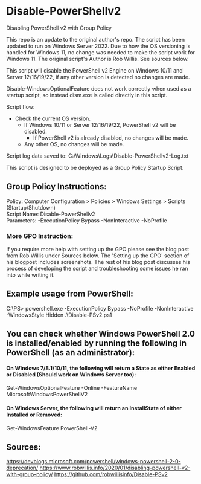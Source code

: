 # Disable-PowerShellv2
Disabling PowerShell v2 with Group Policy

This repo is an update to the original author's repo. The script has been updated to run on Windows Server 2022.
Due to how the OS versioning is handled for Windows 11, no change was needed to make the script work for Windows 11.
The original script's Author is Rob Willis. See sources below.

This script will disable the PowerShell v2 Engine on Windows 10/11 and Server 12/16/19/22, if any other version is detected no changes are made.

Disable-WindowsOptionalFeature does not work correctly when used as a startup script, so instead dism.exe is called directly in this
script.

Script flow:
- Check the current OS version.
    - If Windows 10/11 or Server 12/16/19/22, PowerShell v2 will be disabled.
        - If PowerShell v2 is already disabled, no changes will be made.
    - Any other OS, no changes will be made.

Script log data saved to: C:\Windows\Logs\Disable-PowerShellv2-Log.txt

This script is designed to be deployed as a Group Policy Startup Script.

## Group Policy Instructions:
Policy: Computer Configuration > Policies > Windows Settings > Scripts (Startup/Shutdown)\
Script Name: Disable-PowerShellv2\
Parameters: -ExecutionPolicy Bypass -NonInteractive -NoProfile

### More GPO Instruction:
If you require more help with setting up the GPO please see the blog post from Rob Willis under Sources below.
The 'Setting up the GPO' section of his blogpost includes screenshots.
The rest of his blog post discusses his process of developing the script and troubleshooting some issues he ran into while writing it.

## Example usage from PowerShell:
C:\PS> powershell.exe -ExecutionPolicy Bypass -NoProfile -NonInteractive -WindowsStyle Hidden .\Disable-PSv2.ps1

## You can check whether Windows PowerShell 2.0 is installed/enabled by running the following in PowerShell (as an administrator):

#### On Windows 7/8.1/10/11, the following will return a State as either Enabled or Disabled (Should work on Windows Server too):
Get-WindowsOptionalFeature -Online -FeatureName MicrosoftWindowsPowerShellV2

#### On Windows Server, the following will return an InstallState of either Installed or Removed:
Get-WindowsFeature PowerShell-V2

## Sources:
https://devblogs.microsoft.com/powershell/windows-powershell-2-0-deprecation/
https://www.robwillis.info/2020/01/disabling-powershell-v2-with-group-policy/
https://github.com/robwillisinfo/Disable-PSv2
